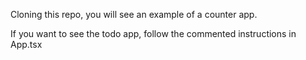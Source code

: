Cloning this repo, you will see an example of a counter app.

If you want to see the todo app, follow the commented instructions in App.tsx
